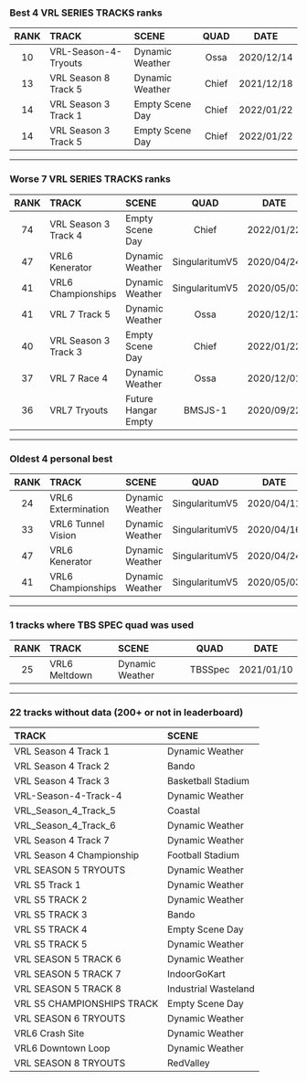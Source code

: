 ### Best 4 VRL SERIES TRACKS ranks
|RANK|TRACK|SCENE|QUAD|DATE|
|:---:|:---|:---|:---:|:---:|
|10|VRL-Season-4-Tryouts|Dynamic Weather|Ossa|2020/12/14|
|13|VRL Season 8 Track 5|Dynamic Weather|Chief|2021/12/18|
|14|VRL Season 3 Track 1|Empty Scene Day|Chief|2022/01/22|
|14|VRL Season 3 Track 5|Empty Scene Day|Chief|2022/01/22|
---
### Worse 7 VRL SERIES TRACKS ranks
|RANK|TRACK|SCENE|QUAD|DATE|
|:---:|:---|:---|:---:|:---:|
|74|VRL Season 3 Track 4|Empty Scene Day|Chief|2022/01/22|
|47|VRL6 Kenerator|Dynamic Weather|SingularitumV5|2020/04/24|
|41|VRL6 Championships|Dynamic Weather|SingularitumV5|2020/05/03|
|41|VRL 7 Track 5|Dynamic Weather|Ossa|2020/12/13|
|40|VRL Season 3 Track 3|Empty Scene Day|Chief|2022/01/22|
|37|VRL 7 Race 4|Dynamic Weather|Ossa|2020/12/01|
|36|VRL7 Tryouts|Future Hangar Empty|BMSJS-1|2020/09/22|
---
### Oldest 4 personal best
|RANK|TRACK|SCENE|QUAD|DATE|
|:---:|:---|:---|:---:|:---:|
|24|VRL6 Extermination|Dynamic Weather|SingularitumV5|2020/04/11|
|33|VRL6 Tunnel Vision|Dynamic Weather|SingularitumV5|2020/04/16|
|47|VRL6 Kenerator|Dynamic Weather|SingularitumV5|2020/04/24|
|41|VRL6 Championships|Dynamic Weather|SingularitumV5|2020/05/03|
---
### 1 tracks where TBS SPEC quad was used
|RANK|TRACK|SCENE|QUAD|DATE|
|:---:|:---|:---|:---:|:---:|
|25|VRL6 Meltdown|Dynamic Weather|TBSSpec|2021/01/10|
---
### 22 tracks without data (200+ or not in leaderboard)
|TRACK|SCENE|
|:---|:---|
|VRL Season 4 Track 1|Dynamic Weather|
|VRL Season 4 Track 2|Bando|
|VRL Season 4 Track 3|Basketball Stadium|
|VRL-Season-4-Track-4|Dynamic Weather|
|VRL_Season_4_Track_5|Coastal|
|VRL_Season_4_Track_6|Dynamic Weather|
|VRL Season 4 Track 7|Dynamic Weather|
|VRL Season 4 Championship|Football Stadium|
|VRL SEASON 5 TRYOUTS|Dynamic Weather|
|VRL S5 Track 1|Dynamic Weather|
|VRL S5 TRACK 2|Dynamic Weather|
|VRL S5 TRACK 3|Bando|
|VRL S5 TRACK 4|Empty Scene Day|
|VRL S5 TRACK 5|Dynamic Weather|
|VRL SEASON 5 TRACK 6|Dynamic Weather|
|VRL SEASON 5 TRACK 7|IndoorGoKart|
|VRL SEASON 5 TRACK 8|Industrial Wasteland|
|VRL S5 CHAMPIONSHIPS TRACK|Empty Scene Day|
|VRL SEASON 6 TRYOUTS|Dynamic Weather|
|VRL6 Crash Site|Dynamic Weather|
|VRL6 Downtown Loop|Dynamic Weather|
|VRL SEASON 8 TRYOUTS|RedValley|

